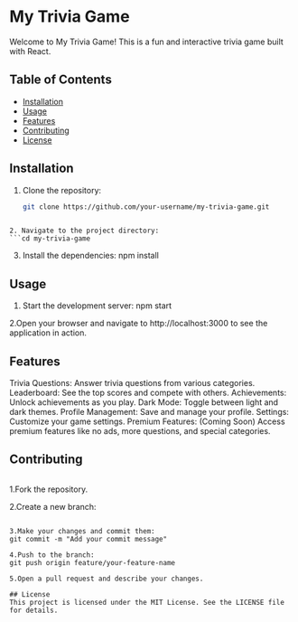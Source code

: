 # My Trivia Game

Welcome to My Trivia Game! This is a fun and interactive trivia game built with React.

## Table of Contents

- [Installation](#installation)
- [Usage](#usage)
- [Features](#features)
- [Contributing](#contributing)
- [License](#license)

## Installation

1. Clone the repository:

   ```sh
   git clone https://github.com/your-username/my-trivia-game.git
```

2. Navigate to the project directory:
```cd my-trivia-game
```
3. Install the dependencies:
npm install

## Usage
1. Start the development server:
npm start

2.Open your browser and navigate to http://localhost:3000 to see the application in action.

## Features
Trivia Questions: Answer trivia questions from various categories.
Leaderboard: See the top scores and compete with others.
Achievements: Unlock achievements as you play.
Dark Mode: Toggle between light and dark themes.
Profile Management: Save and manage your profile.
Settings: Customize your game settings.
Premium Features: (Coming Soon) Access premium features like no ads, more questions, and special categories.

## Contributing
```We welcome contributions! Please follow these steps to contribute:
```
1.Fork the repository.

2.Create a new branch:
```git checkout -b feature/your-feature-name

3.Make your changes and commit them:
git commit -m "Add your commit message"

4.Push to the branch:
git push origin feature/your-feature-name

5.Open a pull request and describe your changes.

## License
This project is licensed under the MIT License. See the LICENSE file for details.

